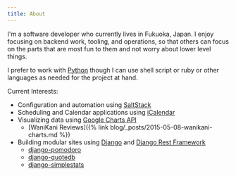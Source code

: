 ```yaml
---
title: About
---
```


I'm a software developer who currently lives in Fukuoka, Japan. I enjoy focusing
on backend work, tooling, and operations, so that others can focus on the parts
that are most fun to them and not worry about lower level things.

I prefer to work with [Python] though I can use shell script or ruby or other
languages as needed for the project at hand.

Current Interests:

* Configuration and automation using [SaltStack](https://github.com/saltstack/salt)
* Scheduling and Calendar applications using [iCalendar](https://github.com/collective/icalendar)
* Visualizing data using [Google Charts API](https://developers.google.com/chart/)
  * [WaniKani Reviews]({% link blog/_posts/2015-05-08-wanikani-charts.md %})
* Building modular sites using [Django](https://www.djangoproject.com/) and [Django Rest Framework](http://www.django-rest-framework.org/)
  * [django-pomodoro](https://github.com/kfdm/django-pomodoro)
  * [django-quotedb](https://github.com/kfdm/django-qdb/)
  * [django-simplestats](https://github.com/kfdm/django-simplestats)

[python]: /tags/python
[saltstack]: /tags/saltstack
